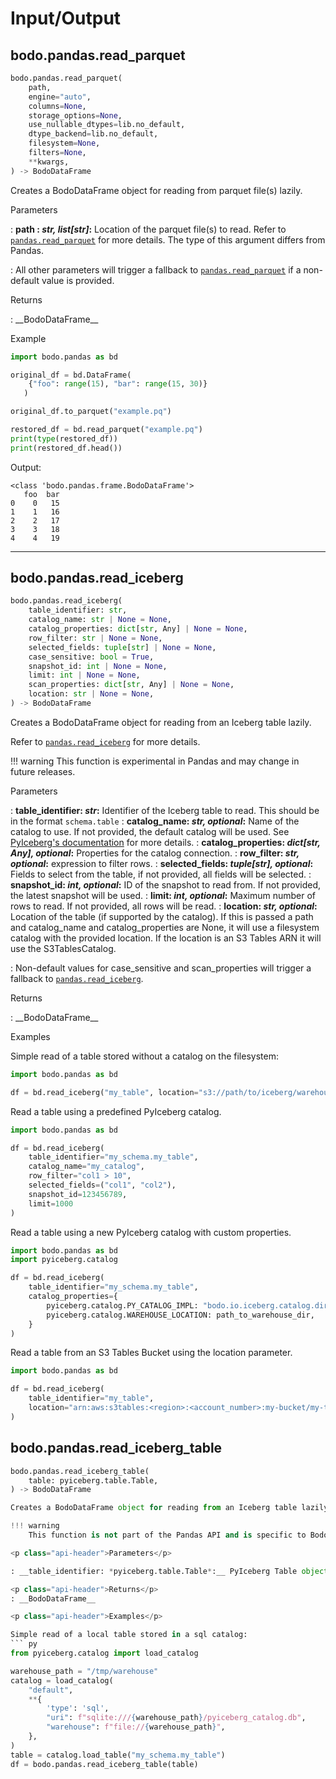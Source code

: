 # Input/Output

## bodo.pandas.read_parquet
``` py
bodo.pandas.read_parquet(
    path,
    engine="auto",
    columns=None,
    storage_options=None,
    use_nullable_dtypes=lib.no_default,
    dtype_backend=lib.no_default,
    filesystem=None,
    filters=None,
    **kwargs,
) -> BodoDataFrame
```

Creates a BodoDataFrame object for reading from parquet file(s) lazily.

<p class="api-header">Parameters</p>

: __path : *str, list[str]*:__ Location of the parquet file(s) to read.
Refer to [`pandas.read_parquet`](https://pandas.pydata.org/docs/reference/api/pandas.read_parquet.html#pandas.read_parquet) for more details.
The type of this argument differs from Pandas.

: All other parameters will trigger a fallback to [`pandas.read_parquet`](https://pandas.pydata.org/docs/reference/api/pandas.read_parquet.html#pandas.read_parquet) if a non-default value is provided.

<p class="api-header">Returns</p>
: __BodoDataFrame__

<p class="api-header">Example</p>

``` py
import bodo.pandas as bd

original_df = bd.DataFrame(
    {"foo": range(15), "bar": range(15, 30)}
   )

original_df.to_parquet("example.pq")

restored_df = bd.read_parquet("example.pq")
print(type(restored_df))
print(restored_df.head())
```

Output:

```
<class 'bodo.pandas.frame.BodoDataFrame'>
   foo  bar
0    0   15
1    1   16
2    2   17
3    3   18
4    4   19
```

---

## bodo.pandas.read_iceberg
``` py
bodo.pandas.read_iceberg(
    table_identifier: str,
    catalog_name: str | None = None,
    catalog_properties: dict[str, Any] | None = None,
    row_filter: str | None = None,
    selected_fields: tuple[str] | None = None,
    case_sensitive: bool = True,
    snapshot_id: int | None = None,
    limit: int | None = None,
    scan_properties: dict[str, Any] | None = None,
    location: str | None = None,
) -> BodoDataFrame
```

Creates a BodoDataFrame object for reading from an Iceberg table lazily.

Refer to [`pandas.read_iceberg`](https://pandas.pydata.org/docs/dev/reference/api/pandas.read_iceberg.html) for more details.

!!! warning
    This function is experimental in Pandas and may change in future releases.

<p class="api-header">Parameters</p>

: __table_identifier: *str*:__ Identifier of the Iceberg table to read. This should be in the format `schema.table`
: __catalog_name: *str, optional*:__ Name of the catalog to use. If not provided, the default catalog will be used. See [PyIceberg's documentation](https://py.iceberg.apache.org/#connecting-to-a-catalog) for more details.
: __catalog_properties: *dict[str, Any], optional*:__ Properties for the catalog connection.
: __row_filter: *str, optional*:__ expression to filter rows.
: __selected_fields: *tuple[str], optional*:__ Fields to select from the table, if not provided, all fields will be selected.
: __snapshot_id: *int, optional*:__ ID of the snapshot to read from. If not provided, the latest snapshot will be used.
: __limit: *int, optional*:__ Maximum number of rows to read. If not provided, all rows will be read.
: __location: *str, optional*:__ Location of the table (if supported by the catalog). If this is passed a path and catalog_name and catalog_properties are None, it will use a filesystem catalog with the provided location. If the location is an S3 Tables ARN it will use the S3TablesCatalog.

: Non-default values for case_sensitive and scan_properties will trigger a fallback to [`pandas.read_iceberg`](https://pandas.pydata.org/docs/dev/reference/api/pandas.read_iceberg.html).


<p class="api-header">Returns</p>
: __BodoDataFrame__

<p class="api-header">Examples</p>

Simple read of a table stored without a catalog on the filesystem:
``` py
import bodo.pandas as bd

df = bd.read_iceberg("my_table", location="s3://path/to/iceberg/warehouse")
```


Read a table using a predefined PyIceberg catalog.
``` py
import bodo.pandas as bd

df = bd.read_iceberg(
    table_identifier="my_schema.my_table",
    catalog_name="my_catalog",
    row_filter="col1 > 10",
    selected_fields=("col1", "col2"),
    snapshot_id=123456789,
    limit=1000
)
```

Read a table using a new PyIceberg catalog with custom properties.
``` py
import bodo.pandas as bd
import pyiceberg.catalog

df = bd.read_iceberg(
    table_identifier="my_schema.my_table",
    catalog_properties={
        pyiceberg.catalog.PY_CATALOG_IMPL: "bodo.io.iceberg.catalog.dir.DirCatalog",
        pyiceberg.catalog.WAREHOUSE_LOCATION: path_to_warehouse_dir,
    }
)
```

Read a table from an S3 Tables Bucket using the location parameter.

``` py
import bodo.pandas as bd

df = bd.read_iceberg(
    table_identifier="my_table",
    location="arn:aws:s3tables:<region>:<account_number>:my-bucket/my-table"
)
```


## bodo.pandas.read_iceberg_table
``` py
bodo.pandas.read_iceberg_table(
    table: pyiceberg.table.Table,
) -> BodoDataFrame

Creates a BodoDataFrame object for reading from an Iceberg table lazily.

!!! warning
    This function is not part of the Pandas API and is specific to Bodo.

<p class="api-header">Parameters</p>

: __table_identifier: *pyiceberg.table.Table*:__ PyIceberg Table object to read with Bodo.

<p class="api-header">Returns</p>
: __BodoDataFrame__

<p class="api-header">Examples</p>

Simple read of a local table stored in a sql catalog:
``` py
from pyiceberg.catalog import load_catalog

warehouse_path = "/tmp/warehouse"
catalog = load_catalog(
    "default",
    **{
        'type': 'sql',
        "uri": f"sqlite:///{warehouse_path}/pyiceberg_catalog.db",
        "warehouse": f"file://{warehouse_path}",
    },
)
table = catalog.load_table("my_schema.my_table")
df = bodo.pandas.read_iceberg_table(table)
```
